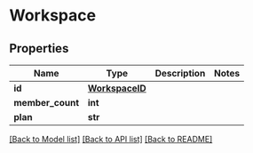 # Workspace

## Properties
Name | Type | Description | Notes
------------ | ------------- | ------------- | -------------
**id** | [**WorkspaceID**](WorkspaceID.md) |  | 
**member_count** | **int** |  | 
**plan** | **str** |  | 

[[Back to Model list]](../README.md#documentation-for-models) [[Back to API list]](../README.md#documentation-for-api-endpoints) [[Back to README]](../README.md)

